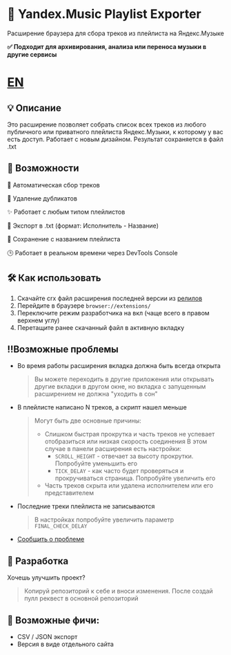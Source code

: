 # 🎵 Yandex.Music Playlist Exporter
Расширение браузера для сбора треков из плейлиста на Яндекс.Музыке

**✅ Подходит для архивирования, анализа или переноса музыки в другие сервисы**

# [EN](https://github.com/CyanV98/yandex-music-playlist-exporter/blob/main/README_EN.md)

## 💡 Описание
Это расширение позволяет собрать список всех треков из любого публичного или приватного плейлиста Яндекс.Музыки, к которому у вас есть доступ. Работает с новым дизайном. Результат сохраняется в файл .txt

## 📌 Возможности
🔁 Автоматическая сбор треков

🚫 Удаление дубликатов

✨ Работает с любым типом плейлистов

📄 Экспорт в .txt (формат: Исполнитель - Название)

📝 Сохранение с названием плейлиста

🕒 Работает в реальном времени через DevTools Console

## 🛠 Как использовать
1) Скачайте crx файл расширения последней версии из [релилов](https://github.com/CyanV98/yandex-music-playlist-exporter/releases/latest)
2) Перейдите в браузере `browser://extensions/`
3) Переключите режим разработчика на вкл (чаще всего в правом верхнем углу)
4) Перетащите ранее скачанный файл в активную вкладку
 
## ‼️Возможные проблемы
- Во время работы расширения вкладка должна быть всегда открыта
  > Вы можете переходить в другие приложения или открывать другие вкладки в другом окне, но вкладка с запущенным расширением не должна "уходить в сон"
- В плейлисте написано N треков, а скрипт нашел меньше
    > Могут быть две основные причины:
    > - Слишком быстрая прокрутка и часть треков не успевает отобразиться или низкая скорость соединения
    >   В этом случае в панели расширения есть настройки:
    >   - `SCROLL_HEIGHT` - отвечает за высоту прокрутки. Попробуйте уменьшить его
    >   - `TICK_DELAY` - как часто будет проверяться и прокручиваться страница. Попробуйте увеличить его
    > - Часть треков скрыта или удалена исполнителем или его представителем
- Последние треки плейлиста не записываются
    > В настройках попробуйте увеличить параметр `FINAL_CHECK_DELAY`
- [Сообщить о проблеме](https://github.com/CyanV98/yandex-music-playlist-exporter/issues/new)

## 🧩 Разработка
Хочешь улучшить проект?
> Копируй репозиторий к себе и вноси изменения. После создай пулл реквест в основной репозиторий

## 🚀 Возможные фичи:
- CSV / JSON экспорт
- Версия в виде отдельного сайта
